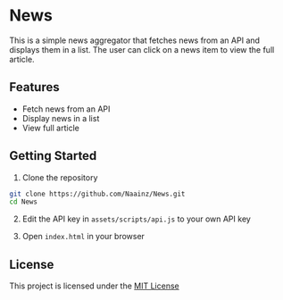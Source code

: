 # News

This is a simple news aggregator that fetches news from an API and displays them in a list. The user can click on a news item to view the full article.

## Features

- Fetch news from an API
- Display news in a list
- View full article

## Getting Started

1. Clone the repository
```bash
git clone https://github.com/Naainz/News.git
cd News
```

2. Edit the API key in `assets/scripts/api.js` to your own API key

3. Open `index.html` in your browser


## License

This project is licensed under the [MIT License](LICENSE)